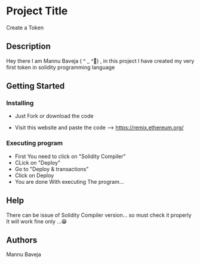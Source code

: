 # Project Title

Create a Token

## Description

Hey there I am Mannu Baveja (  ^ _ ^👋) , in this project I have created my very first token in solidity programming language 

## Getting Started

### Installing

* Just Fork or download the code

* Visit this website and paste the code --> https://remix.ethereum.org/

### Executing program

* First You need to click on "Solidity Compiler"
* CLick on "Deploy"
* Go to "Deploy & transactions"
* Click on Deploy
* You are done With executing The program...

## Help

There can be issue of Solidity Compiler version... so must check it properly 
It will work fine only ...😁

## Authors
Mannu Baveja



